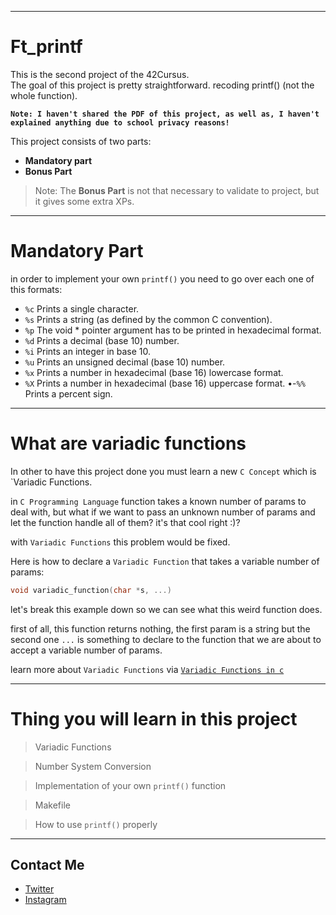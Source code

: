 
---
# Ft_printf

This is the second project of the 42Cursus. <br />
The goal of this project is pretty straightforward. recoding printf() (not the whole function).

**```Note: I haven't shared the PDF of this project, as well as, I haven't explained anything due to school privacy reasons!```**

This project consists of two parts:
- **Mandatory part**
- **Bonus Part**

> Note: The **Bonus Part** is not that necessary to validate to project, but it gives some extra XPs.
---

# Mandatory Part

in order to implement your own `printf()` you need to go over each one of this formats:

  - `%c` Prints a single character.
  - `%s` Prints a string (as defined by the common C convention).
  - `%p` The void * pointer argument has to be printed in hexadecimal format.
  - `%d` Prints a decimal (base 10) number.
  - `%i` Prints an integer in base 10.
  - `%u` Prints an unsigned decimal (base 10) number.
  - `%x` Prints a number in hexadecimal (base 16) lowercase format.
  - `%X` Prints a number in hexadecimal (base 16) uppercase format.
  •-`%%` Prints a percent sign.
---

# What are variadic functions

In other to have this project done you must learn a new `C Concept` which is `Variadic Functions.

in `C Programming Language` function takes a known number of params to deal with, but what if we want to pass an unknown number of params and let the function handle all of them? it's that cool right :)?

with `Variadic Functions` this problem would be fixed.

Here is how to declare a `Variadic Function` that takes a variable number of params:

```c
void variadic_function(char *s, ...)
```

let's break this example down so we can see what this weird function does.

first of all, this function returns nothing, the first param is a string but the second one `...` is something to declare to the function that we are about to accept a variable number of params.

learn more about `Variadic Functions` via [`Variadic Functions in c`](https://www.geeksforgeeks.org/variadic-functions-in-c/#:~:text=Variadic%20functions%20are%20functions%20that,of%20arguments%20can%20be%20passed.)

---

# Thing you will learn in this project

> Variadic Functions

> Number System Conversion

> Implementation of your own `printf()` function

> Makefile

> How to use `printf()` properly

---
## Contact Me

* [Twitter][_1]
* [Instagram][_2]

[_1]: https://twitter.com/amait0u
[_2]: https://www.instagram.com/amait0u
